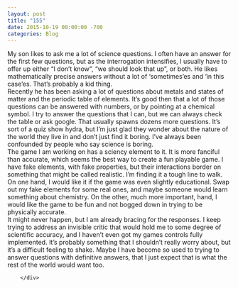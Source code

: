 ```yaml
---
layout: post
title: "155﻿"
date: 2015-10-19 00:00:00 -700
categories: Blog
---
```


<div class="blog-content">
				<div class="paragraph" style="text-align:left;"><span><span>My son likes to ask me a lot of science questions. I often have an answer for the first few questions, but as the interrogation intensifies, I usually have to offer up either &ldquo;I don&rsquo;t know&rdquo;, &ldquo;we should look that up&rdquo;, or both. He likes mathematically precise answers without a lot of &lsquo;sometimes&rsquo;es and &lsquo;in this case&rsquo;es. That&rsquo;s probably a kid thing.</span></span><br><span></span><span><span>Recently he has been asking a lot of questions about metals and states of matter and the periodic table of elements. It&rsquo;s good then that a lot of those questions can be answered with numbers, or by pointing at a chemical symbol. I try to answer the questions that I can, but we can always check the table or ask google. That usually spawns dozens more questions. It&rsquo;s sort of a quiz show hydra, but I&rsquo;m just glad they wonder about the nature of the world they live in and don&rsquo;t just find it boring. I&rsquo;ve always been confounded by people who say science is boring.</span></span><br><span></span><span><span>The game I am working on has a sciency element to it. It is more fanciful than accurate, which seems the best way to create a fun playable game. I have fake elements, with fake properties, but their interactions border on something that might be called realistic. I&rsquo;m finding it a tough line to walk. On one hand, I would like it if the game was even slightly educational. Swap out my fake elements for some real ones, and maybe someone would learn something about chemistry. On the other, much more important, hand, I would like the game to be fun and not bogged down in trying to be physically accurate. </span></span><br><span></span><span><span>It might never happen, but I am already bracing for the responses. I keep trying to address an invisible critic that would hold me to some degree of scientific accuracy, and I haven&rsquo;t even got my games controls fully implemented. It&rsquo;s probably something that I shouldn&rsquo;t really worry about, but it&rsquo;s a difficult feeling to shake. Maybe I have become so used to trying to answer questions with definitive answers, that I just expect that is what the rest of the world would want too.</span></span><br><span></span></div>

		</div>
        